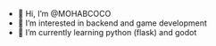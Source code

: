 - 👋 Hi, I’m @MOHABCOCO
- 👀 I’m interested in backend and game development
- 🌱 I’m currently learning python (flask) and godot

<!---
MOHABCOCO/MOHABCOCO is a ✨ special ✨ repository because its `README.md` (this file) appears on your GitHub profile.
You can click the Preview link to take a look at your changes.
--->
